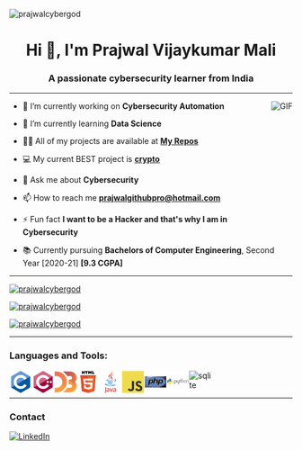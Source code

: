 <p align="left"> <img src="https://komarev.com/ghpvc/?username=prajwalcybergod&label=Profile%20views&color=0e75b6&style=flat&theme=radical" alt="prajwalcybergod" /> </p>
<h1 align="center">Hi 👋, I'm Prajwal Vijaykumar Mali</h1>
<h3 align="center">A passionate cybersecurity learner from India</h3>

---

<img align="right" height='220px' alt="GIF" src="https://media3.giphy.com/media/115BJle6N2Av0A/200w.webp?cid=ecf05e476ee2eppr5h22932iixxzms1dwwnvp7qq3m71nxvh&rid=200w.webp&ct=g" />

- 🔭 I’m currently working on **Cybersecurity Automation**

- 🌱 I’m currently learning **Data Science**

- 👨‍💻 All of my projects are available at [**My Repos**](https://github.com/PrajwalCyberGod?tab=repositories)

- 💻 My current BEST project is [**crypto**](https://github.com/PrajwalCyberGod/crypto)

- 💬 Ask me about **Cybersecurity**

- 📫 How to reach me **prajwalgithubpro@hotmail.com**

- ⚡ Fun fact **I want to be a Hacker and that's why I am in Cybersecurity**

- 📚 Currently pursuing **Bachelors of Computer Engineering**, Second Year [2020-21] **[9.3 CGPA]**

---

<!--
![Readme Card](https://github-readme-stats.vercel.app/api?username=prajwalcybergod&show_icons=true&locale=en&theme=tokyonight) 
[![Readme Card](https://github-readme-stats.vercel.app/api/pin/?username=prajwalcybergod&repo=crypto&show_owner&theme=tokyonight)](https://github.com/PrajwalCyberGod/crypto)
![Readme Card](https://github-readme-stats.vercel.app/api/top-langs?username=prajwalcybergod&show_icons=true&locale=en&layout=compact&theme=tokyonight) 
-->

<p><a href="https://github-readme-stats.vercel.app/api?username=prajwalcybergod&show_icons=true&locale=en"><img src="https://github-readme-stats.vercel.app/api?username=prajwalcybergod&show_icons=true&locale=en" alt="prajwalcybergod"/></a>
  
<a href="https://github.com/PrajwalCyberGod/crypto"><img src="https://github-readme-stats.vercel.app/api/pin/?username=prajwalcybergod&repo=crypto&show_owner" alt="prajwalcybergod"/></a>

<a href="https://github-readme-stats.vercel.app/api/top-langs?username=prajwalcybergod&show_icons=true&locale=en&layout=compact"><img src="https://github-readme-stats.vercel.app/api/top-langs?username=prajwalcybergod&show_icons=true&locale=en&layout=compact" alt="prajwalcybergod"/></a></p>

---

<h3 align="left">Languages and Tools:</h3>

<p align="left"> 
  
<a href="https://www.cprogramming.com/" target="_blank"> 
<img align="left" src="https://raw.githubusercontent.com/devicons/devicon/master/icons/c/c-original.svg" alt="c" width="40" height="40"/> </a> 
  
<a href="https://www.w3schools.com/cpp/" target="_blank">   
<img align="left" src="https://raw.githubusercontent.com/devicons/devicon/master/icons/cplusplus/cplusplus-original.svg" alt="cplusplus" width="40" height="40"/> </a> 

<a href="https://d3js.org/" target="_blank"> <img align="left" src="https://raw.githubusercontent.com/devicons/devicon/master/icons/d3js/d3js-original.svg" alt="d3js" width="40" height="40"/> </a> 

<a href="https://www.w3.org/html/" target="_blank"> <img align="left" src="https://raw.githubusercontent.com/devicons/devicon/master/icons/html5/html5-original-wordmark.svg" alt="html5" width="40" height="40"/> </a> 

<a href="https://www.java.com" target="_blank"> <img align="left" src="https://raw.githubusercontent.com/devicons/devicon/master/icons/java/java-original-wordmark.svg" alt="java" width="40" height="40"/> </a> 

<a href="https://developer.mozilla.org/en-US/docs/Web/JavaScript" target="_blank"> <img align="left" src="https://raw.githubusercontent.com/devicons/devicon/master/icons/javascript/javascript-original.svg" alt="javascript" width="40" height="40"/> </a> 

<a href="https://www.php.net" target="_blank"> <img align="left" src="https://raw.githubusercontent.com/devicons/devicon/master/icons/php/php-original.svg" alt="php" width="40" height="40"/> </a> 

<a href="https://www.python.org" target="_blank"> <img align="left" src="https://raw.githubusercontent.com/devicons/devicon/master/icons/python/python-original-wordmark.svg" alt="python" width="40" height="40"/> </a> 

<a href="https://www.sqlite.org/" target="_blank"> <img align="left" src="https://www.vectorlogo.zone/logos/sqlite/sqlite-icon.svg" alt="sqlite" width="40" height="40"/> </a> 

</p>

<br>

<br>

---

<h3 align="left">Contact</h3>

[![LinkedIn][linkedin-shield]][linkedin-url]

[linkedin-url]: https://linkedin.com/in/prajwalmali

[linkedin-shield]: https://img.shields.io/badge/-LinkedIn-black.svg?style=for-the-badge&logo=linkedin&colorB=069



